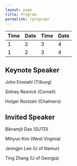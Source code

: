 ```yaml
---
layout: page
title: Program
permalink: /program/
---
```

<table>
<thead>
<th>Time</th>
<th>Date</th>
<th>Time</th>
<th>Date</th>
</thead>
<tr>

<td>1</td>

<td>2</td>

<td>3</td>
<td>4</td>

</tr>
<tr>

<td>1</td>

<td>2</td>

<td>3</td>
<td>4</td>

</tr>
</table>

## Keynote Speaker
<p>John Einmahl (Tilburg)</p>
<p>Sidney Resnick (Cornell)</p>
<p>Holger Rootzén (Chalmers)</p>

## Invited Speaker
<p>Bikramjit Das (SUTD)</p>
<p>Mihyun Kim (West Virginia)</p>
<p>Jeongjin Lee (U of Namur)</p>
<p>Ting Zhang (U of Georgia)</p>


